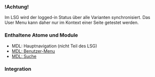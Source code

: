 ### !Achtung!
Im LSG wird der logged-in Status über alle Varianten synchronisiert. Das User Menu kann daher nur im Kontext einer Seite getestet werden.

### Enthaltene Atome und Module
* MDL: Hauptnavigation (nicht Teil des LSG)
* [MDL: Benutzer-Menu](../user_menu/user_menu.html)
* [MDL: Suche](../search/search.html)
 
### Integration

